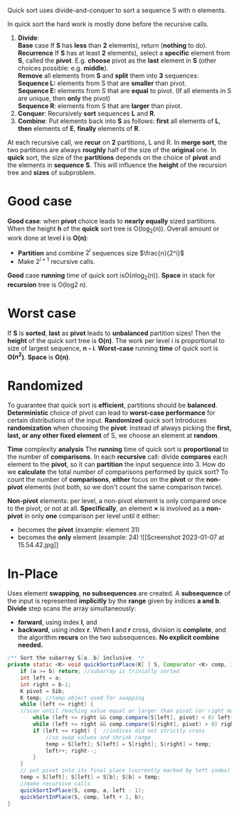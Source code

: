 Quick sort uses divide-and-conquer to sort a sequence S with n elements.

In quick sort the hard work is mostly done before the recursive calls.

1. **Divide**:  
    **Base** case 
	    If **S** has **less** than **2** elements), return (**nothing** to do).  
    **Recurrence**
	    If **S** has at least **2** elements), select a **specific** element from **S**, called the **pivot**. E.g. **choose** pivot as the **last** element in **S** (other choices possible: e.g. **middle**).  
	    **Remove** all elements from **S** and **split** them into **3** sequences:  
		    **Sequence L:** elements from S that are **smaller** than pivot.  
		    **Sequence E:** elements from S that are **equal** to pivot. (If all elements in S are unique, then **only** the pivot)  
		    **Sequence R**: elements from S that are **larger** than pivot.
2. **Conquer**: Recursively **sort** sequences **L** and **R**.
3. **Combine**: Put elements back into **S** as follows: **first** all elements of **L**, **then** elements of **E**, **finally** elements of **R**.

At each recursive call, we **recur** on **2** partitions, L and R. 
	In **merge sort**, the two partitions are always **roughly** half of the size of the **original** one.
	In **quick** sort, the size of the **partitions** depends on the choice of **pivot** and the elements in **sequence** **S**.
This will influence the **height** of the recursion tree and **sizes** of subproblem.

# Good case
**Good case**: when **pivot** choice leads to **nearly** **equally** sized partitions.
When the height **h** of the **quick** sort tree is O($\log_2(n)$).
Overall amount or work done at level **i** is **O(n)**:
- **Partition** and combine $2^i$ sequences size $\frac{n}{2^i}$
- Make $2^{i+1}$ recursive calls.

**Good** case **running** time of quick sort isO($n\log_2(n)$). 
**Space** in stack for **recursion** tree is O(log2 n).

# Worst case
If **S** is **sorted**, **last** as **pivot** leads to **unbalanced** partition sizes!
Then the **height** of the quick sort tree is **O(n)**.
The work per level i is proportional to size of largest sequence, **n - i**.
**Worst-case** running **time** of quick sort is **O($n^2$)**. **Space** is **O(n)**.

# Randomized
To guarantee that quick sort is **efficient**, partitions should be **balanced**.
**Deterministic** choice of pivot can lead to **worst-case performance** for certain distributions of the input.
**Randomized** quick sort
	Introduces **randomization** when choosing the **pivot**:
	Instead of always picking the **first, last, or any other fixed element** of S, we choose an element at **random**.

**Time** complexity **analysis**
	The **running** time of quick sort is **proportional** to the number of **comparisons**.
	In each **recursive** call: divide **compares** each element to the **pivot**, so it can **partition** the input sequence into 3.
	How do we **calculate** the total number of comparisons performed by quick sort?
	To count the number of **comparisons**, **either** focus on the **pivot** or the **non-pivot** elements (not both, so we don't count the same comparison twice).

**Non-pivot** elements: per level, a non-pivot element is only compared once to the pivot, or not at all.
**Specifically**, an element **×** is involved as a **non-pivot** in only **one** comparison per level until it either:
- becomes the **pivot** (example: element 31)
- becomes the **only** element (example: 24)
![[Screenshot 2023-01-07 at 15.54.42.jpg]]

# In-Place
Uses element **swapping**, **no subsequences** are created.
A **subsequence** of the input is represented **implicitly** by the **range** given by indices **a and b**.
**Divide** step scans the array simultaneously:
- **forward**, using index **l**, and
- **backward**, using index **r**.
When **I** and **r** cross, division is **complete**, and the algorithm **recurs** on the two subsequences.
**No explicit combine needed.**

```java 
/** Sort the subarray S[a..b] inclusive. */
private static <K> void quickSortinPlace(K[ ] S, Comparator <K> comp, int a, int b) {
	if (a >= b) return; //subarray is trivially sorted
	int left = a;
	int right = b-1;
	K pivot = Sib;
	K temp; //temp object used for swapping
	while (left <= right) {
	//scan until reaching value equal or larger than pivot (or right marker) 
		while (left <= right && comp.compare(S[left], pivot) < 0) left++; //scan until reaching value equal or smaller than pivot (or left marker) 
		while (left <= right && comp.compare(S[right], pivot) > 0) right--;
		if (left <= right) {  //indices did not strictly cross
			//so swap values and shrink range
			temp = S[left]; S[left] = S[right]; S(right] = temp;
			left++; right--;
		}
	}
	// put pivot into its final place (currently marked by left index)
	temp = S[left]; S[left] = S[b]; S[b] = temp;
	//make recursive calls
	quickSortInPlace(S, comp, a, left - 1);
	quickSortInPlace(S, comp, left + 1, b);
}
```